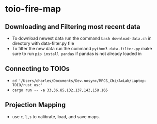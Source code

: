 # toio-fire-map
## Downloading and Filtering most recent data
- To download newest data run the command `bash download-data.sh` in directory with data-filter.py file
- To filter the new data run the command `python3 data-filter.py` make sure to run `pip install pandas` if pandas is not already loaded in 
## Connecting to TOIOs
- `cd '/Users/charles/Documents/Dev.nosync/MPCS_Chi/AxLab/Laptop-TOIO/rust_osc'`
- `cargo run -- -a 33,36,85,132,137,143,158,165`
## Projection Mapping
- use `c,l,s` to calibrate, load, and save maps.